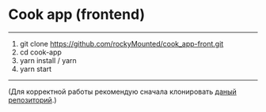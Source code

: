 # Cook app (frontend)
---

1. git clone https://github.com/rockyMounted/cook_app-front.git
2. cd cook-app
3. yarn install / yarn
4. yarn start

---

(Для корректной работы рекомендую сначала клонировать [даный репозиторий](https://github.com/rockyMounted/cook_app-back).)
